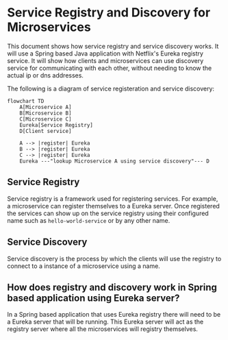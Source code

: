# Service Registry and Discovery for Microservices
This document shows how service registry and service discovery works.  It will use a Spring based Java application with Netflix's Eureka registry service.   It will show how clients and microservices can use discovery service for communicating with each other, without needing to know the actual ip or dns addresses.

The following is a diagram of service registeration and service discovery:



```mermaid
flowchart TD   
    A[Microservice A] 
    B[Microservice B]
    C[Microservice C]
    Eureka[Service Registry]
    D[Client service] 

    A --> |register| Eureka
    B --> |register| Eureka
    C --> |register| Eureka
    Eureka ---"lookup Microservice A using service discovery"--- D
``` 

## Service Registry
Service registry is a framework used for registering services.  For example, a microservice can register themselves to a Eureka server.  Once registered the services can show up on the service registry using their configured name such as `hello-world-service` or by any other name. 

## Service Discovery
Service discovery is the process by which the clients will use the registry to connect to a instance of a microservice using a name.


## How does registry and discovery work in Spring based application using Eureka server?
In a Spring based application that uses Eureka registry there will need to be a Eureka server that will be running.
This Eureka server will act as the registry server where all the microservices will registry themselves.


